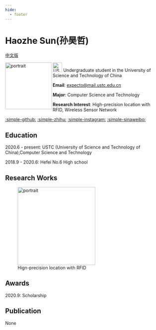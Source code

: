 ```yaml
---
hide:
  - footer
---
```


# Haozhe Sun(孙昊哲)

[中文版](/index_zh)

<img src="/img/portrait.jpeg" align="left" alt="portrait" width="150"/>

<img src="/img/USTC_logo_2008.svg" alt="USTC_logo" width="30"/>
Undergraduate student in the University of Science and Technology of China

**Email**: expecto@mail.ustc.edu.cn

**Major**: Computer Science and Technology

**Research Interest**: High-precision location with RFID, Wireless Sensor Network

[:simple-github:](https://github.com/expecto347)
[:simple-zhihu:](https://www.zhihu.com/people/ha-ha-97-23-93)
[:simple-instagram:](https://www.instagram.com/expecto12312/)
[:simple-sinaweibo:](https://weibo.com/u/7413008957)

## Education

2020.6 - present: USTC (University of Science and Technology of China),Computer Science and Technology

2018.9 - 2020.6: Hefei No.6 High school

## Research Works

<figure markdown>
  <img src="/img/research.png" alt="portrait" width="250"/>
  <figcaption>Hign-precision location with RFID</figcaption>
</figure>

## Awards

2020.9: Scholarship

## Publication

None
